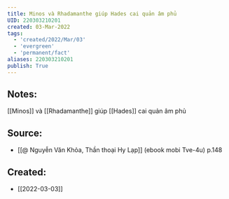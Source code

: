 ```yaml
---
title: Minos và Rhadamanthe giúp Hades cai quản âm phủ
UID: 220303210201
created: 03-Mar-2022
tags:
  - 'created/2022/Mar/03'
  - 'evergreen'
  - 'permanent/fact'
aliases: 220303210201
publish: True
---
```

## Notes:
[[Minos]] và [[Rhadamanthe]] giúp [[Hades]] cai quản âm phủ

## Source:
- [[@ Nguyễn Văn Khỏa, Thần thoại Hy Lạp]] (ebook mobi Tve-4u) p.148


## Created:
- [[2022-03-03]]
